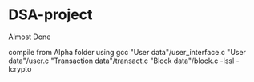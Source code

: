 # DSA-project

Almost Done

compile from Alpha folder using gcc "User data"/user_interface.c "User data"/user.c "Transaction data"/transact.c "Block data"/block.c -lssl -lcrypto
